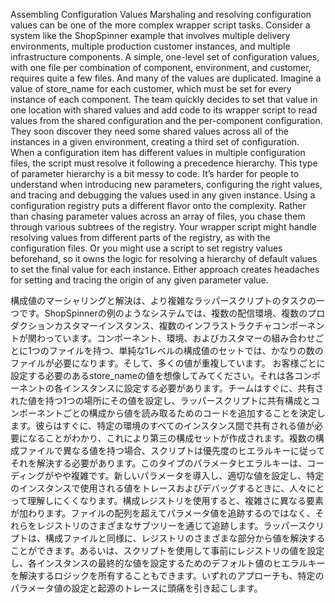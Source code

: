 Assembling Configuration Values Marshaling and resolving configuration values can be one of the more complex wrapper script tasks. Consider a system like the ShopSpinner example that involves multiple delivery environments, multiple production customer instances, and multiple infrastructure components. A simple, one-level set of configuration values, with one file per combination of component, environment, and customer, requires quite a few files. And many of the values are duplicated.
Imagine a value of store_name for each customer, which must be set for every instance of each component. The team quickly decides to set that value in one location with shared values and add code to its wrapper script to read values from the shared configuration and the per-component configuration. They soon discover they need some shared values across all of the instances in a given environment, creating a third set of configuration. When a configuration item has different values in multiple configuration files, the script must resolve it following a precedence hierarchy. This type of parameter hierarchy is a bit messy to code. It’s harder for people to understand when introducing new parameters, configuring the right values, and tracing and debugging the values used in any given instance. Using a configuration registry puts a different flavor onto the complexity. Rather than chasing parameter values across an array of files, you chase them through various subtrees of the registry. Your wrapper script might handle resolving values from different parts of the registry, as with the configuration files. Or you might use a script to set registry values beforehand, so it owns the logic for resolving a hierarchy of default values to set the final value for each instance. Either approach creates headaches for setting and tracing the origin of any given parameter value.

構成値のマーシャリングと解決は、より複雑なラッパースクリプトのタスクの一つです。ShopSpinnerの例のようなシステムでは、複数の配信環境、複数のプロダクションカスタマーインスタンス、複数のインフラストラクチャコンポーネントが関わっています。コンポーネント、環境、およびカスタマーの組み合わせごとに1つのファイルを持つ、単純な1レベルの構成値のセットでは、かなりの数のファイルが必要になります。そして、多くの値が重複しています。
お客様ごとに設定する必要のあるstore_nameの値を想像してみてください。それは各コンポーネントの各インスタンスに設定する必要があります。チームはすぐに、共有された値を持つ1つの場所にその値を設定し、ラッパースクリプトに共有構成とコンポーネントごとの構成から値を読み取るためのコードを追加することを決定します。彼らはすぐに、特定の環境のすべてのインスタンス間で共有される値が必要になることがわかり、これにより第三の構成セットが作成されます。複数の構成ファイルで異なる値を持つ場合、スクリプトは優先度のヒエラルキーに従ってそれを解決する必要があります。このタイプのパラメータヒエラルキーは、コーディングがやや複雑です。新しいパラメータを導入し、適切な値を設定し、特定のインスタンスで使用される値をトレースおよびデバッグするときに、人々にとって理解しにくくなります。構成レジストリを使用すると、複雑さに異なる要素が加わります。ファイルの配列を超えてパラメータ値を追跡するのではなく、それらをレジストリのさまざまなサブツリーを通じて追跡します。ラッパースクリプトは、構成ファイルと同様に、レジストリのさまざまな部分から値を解決することができます。あるいは、スクリプトを使用して事前にレジストリの値を設定し、各インスタンスの最終的な値を設定するためのデフォルト値のヒエラルキーを解決するロジックを所有することもできます。いずれのアプローチも、特定のパラメータ値の設定と起源のトレースに頭痛を引き起こします。